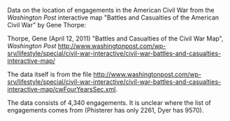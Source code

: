 Data on the location of engagements in the American Civil War from the *Washington Post* interactive map "Battles and Casualties of the American Civil War" by Gene Thorpe:

  Thorpe, Gene (April 12, 2011) "Battles and Casualties of the Civil War Map", *Washington Post* <http://www.washingtonpost.com/wp-srv/lifestyle/special/civil-war-interactive/civil-war-battles-and-casualties-interactive-map/>

The data itself is from the file <http://www.washingtonpost.com/wp-srv/lifestyle/special/civil-war-interactive/civil-war-battles-and-casualties-interactive-map/cwFourYearsSec.xml>.

The data consists of 4,340 engagements. It is unclear where the list of engagements comes from (Phisterer has only 2261, Dyer has 9570).

